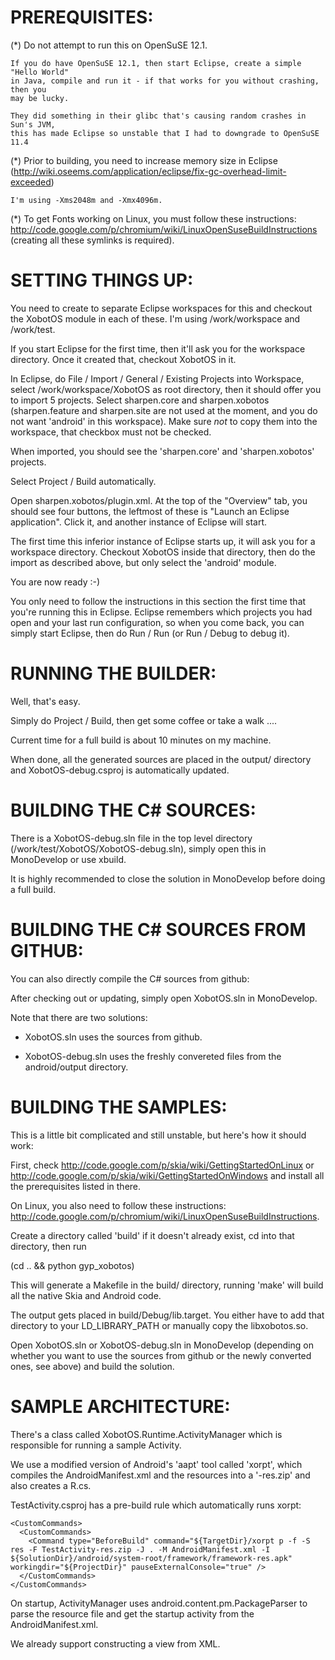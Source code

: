 PREREQUISITES:
==============

(*) Do not attempt to run this on OpenSuSE 12.1.

    If you do have OpenSuSE 12.1, then start Eclipse, create a simple "Hello World"
    in Java, compile and run it - if that works for you without crashing, then you
    may be lucky.
    
    They did something in their glibc that's causing random crashes in Sun's JVM,
    this has made Eclipse so unstable that I had to downgrade to OpenSuSE 11.4
    
(*) Prior to building, you need to increase memory size in Eclipse
    (http://wiki.oseems.com/application/eclipse/fix-gc-overhead-limit-exceeded)

    I'm using -Xms2048m and -Xmx4096m.

(*) To get Fonts working on Linux, you must follow these instructions:
    http://code.google.com/p/chromium/wiki/LinuxOpenSuseBuildInstructions
    (creating all these symlinks is required).

SETTING THINGS UP:
==================

You need to create to separate Eclipse workspaces for this and checkout the
XobotOS module in each of these.  I'm using /work/workspace and /work/test.

If you start Eclipse for the first time, then it'll ask you for the workspace
directory.  Once it created that, checkout XobotOS in it.

In Eclipse, do File / Import / General / Existing Projects into Workspace,
select /work/workspace/XobotOS as root directory, then it should offer you to
import 5 projects.  Select sharpen.core and sharpen.xobotos (sharpen.feature
and sharpen.site are not used at the moment, and you do not want 'android' in
this workspace).  Make sure _not_ to copy them into the workspace, that checkbox
must not be checked.

When imported, you should see the 'sharpen.core' and 'sharpen.xobotos' projects.

Select Project / Build automatically.

Open sharpen.xobotos/plugin.xml.  At the top of the "Overview" tab, you should
see four buttons, the leftmost of these is "Launch an Eclipse application".
Click it, and another instance of Eclipse will start.

The first time this inferior instance of Eclipse starts up, it will ask you for
a workspace directory.  Checkout XobotOS inside that directory, then do the import
as described above, but only select the 'android' module.

You are now ready :-)

You only need to follow the instructions in this section the first time that you're
running this in Eclipse.  Eclipse remembers which projects you had open and your last
run configuration, so when you come back, you can simply start Eclipse, then do
Run / Run (or Run / Debug to debug it).

RUNNING THE BUILDER:
====================

Well, that's easy.

Simply do Project / Build, then get some coffee or take a walk ....

Current time for a full build is about 10 minutes on my machine.

When done, all the generated sources are placed in the output/ directory and
XobotOS-debug.csproj is automatically updated.

BUILDING THE C# SOURCES:
========================

There is a XobotOS-debug.sln file in the top level directory (/work/test/XobotOS/XobotOS-debug.sln),
simply open this in MonoDevelop or use xbuild.

It is highly recommended to close the solution in MonoDevelop before doing a full build.

BUILDING THE C# SOURCES FROM GITHUB:
====================================

You can also directly compile the C# sources from github:

After checking out or updating, simply open XobotOS.sln in MonoDevelop.

Note that there are two solutions:

* XobotOS.sln uses the sources from github.

* XobotOS-debug.sln uses the freshly convereted files from the android/output
  directory.

BUILDING THE SAMPLES:
=====================

This is a little bit complicated and still unstable, but here's how it should work:

First, check http://code.google.com/p/skia/wiki/GettingStartedOnLinux or
http://code.google.com/p/skia/wiki/GettingStartedOnWindows and install all the
prerequisites listed in there.

On Linux, you also need to follow these instructions:
http://code.google.com/p/chromium/wiki/LinuxOpenSuseBuildInstructions.

Create a directory called 'build' if it doesn't already exist, cd into that directory,
then run

  (cd .. && python gyp_xobotos)

This will generate a Makefile in the build/ directory, running 'make' will
build all the native Skia and Android code.

The output gets placed in build/Debug/lib.target.  You either have to add that
directory to your LD_LIBRARY_PATH or manually copy the libxobotos.so.

Open XobotOS.sln or XobotOS-debug.sln in MonoDevelop (depending on whether you
want to use the sources from github or the newly converted ones, see above)
and build the solution.

SAMPLE ARCHITECTURE:
====================

There's a class called XobotOS.Runtime.ActivityManager which is responsible
for running a sample Activity.

We use a modified version of Android's 'aapt' tool called 'xorpt', which compiles
the AndroidManifest.xml and the resources into a '<assembly>-res.zip' and also
creates a R.cs.

TestActivity.csproj has a pre-build rule which automatically runs xorpt:

    <CustomCommands>
      <CustomCommands>
        <Command type="BeforeBuild" command="${TargetDir}/xorpt p -f -S res -F TestActivity-res.zip -J . -M AndroidManifest.xml -I ${SolutionDir}/android/system-root/framework/framework-res.apk" workingdir="${ProjectDir}" pauseExternalConsole="true" />
      </CustomCommands>
    </CustomCommands>

On startup, ActivityManager uses android.content.pm.PackageParser to parse the
resource file and get the startup activity from the AndroidManifest.xml.

We already support constructing a view from XML.
	
